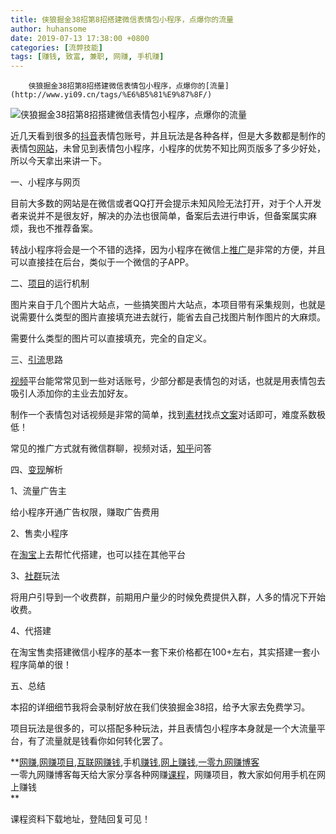 ```yaml
---
title: 侠狼掘金38招第8招搭建微信表情包小程序，点爆你的流量
author: huhansome
date: 2019-07-13 17:38:00 +0800
categories: [流弊技能]
tags: [赚钱, 致富, 兼职, 网赚, 手机赚]
---
```



        侠狼掘金38招第8招搭建微信表情包小程序，点爆你的[流量](http://www.yi09.cn/tags/%E6%B5%81%E9%87%8F/)

  

![侠狼掘金38招第8招搭建微信表情包小程序，点爆你的流量](http://www.yi09.cn/zb_users/upload/2021/08/20210825122336162986541665563.png)

  

近几天看到很多的[抖音](http://www.yi09.cn/tags/%E6%8A%96%E9%9F%B3/)表情包账号，并且玩法是各种各样，但是大多数都是制作的表情包[网站](http://www.yi09.cn/tags/%E7%BD%91%E7%AB%99/)，未曾见到表情包小程序，小程序的优势不知比网页版多了多少好处，所以今天拿出来讲一下。

  

一、小程序与网页

目前大多数的网站是在微信或者QQ打开会提示未知风险无法打开，对于个人开发者来说并不是很友好，解决的办法也很简单，备案后去进行申诉，但备案属实麻烦，我也不推荐备案。

  

转战小程序将会是一个不错的选择，因为小程序在微信上[推广](http://www.yi09.cn/tags/%E6%8E%A8%E5%B9%BF/)是非常的方便，并且可以直接挂在后台，类似于一个微信的子APP。

  

二、[项目](http://www.yi09.cn/tags/%E9%A1%B9%E7%9B%AE/)的运行机制

图片来自于几个图片大站点，一些搞笑图片大站点，本项目带有采集规则，也就是说需要什么类型的图片直接填充进去就行，能省去自己找图片制作图片的大麻烦。

  

需要什么类型的图片可以直接填充，完全的自定义。

  

三、[引流](http://www.yi09.cn/tags/%E5%BC%95%E6%B5%81/)思路

[视频](http://www.yi09.cn/tags/shipin/)平台能常常见到一些对话账号，少部分都是表情包的对话，也就是用表情包去吸引人添加你的主业去加好友。

  

制作一个表情包对话视频是非常的简单，找到[素材](http://www.yi09.cn/tags/%E7%B4%A0%E6%9D%90/)找点[文案](http://www.yi09.cn/tags/%E6%96%87%E6%A1%88/)对话即可，难度系数极低！

  

常见的推广方式就有微信群聊，视频对话，[知乎](http://www.yi09.cn/tags/%E7%9F%A5%E4%B9%8E/)问答

  

四、[变现](http://www.yi09.cn/tags/%E5%8F%98%E7%8E%B0/)解析

1、流量广告主

  

给小程序开通广告权限，赚取广告费用

  

2、售卖小程序

  

在[淘宝](http://www.yi09.cn/tags/%E6%B7%98%E5%AE%9D/)上去帮忙代搭建，也可以挂在其他平台

  

3、[社群](http://www.yi09.cn/tags/%E7%A4%BE%E7%BE%A4/)玩法

  

将用户引导到一个收费群，前期用户量少的时候免费提供入群，人多的情况下开始收费。

  

4、代搭建

  

在淘宝售卖搭建微信小程序的基本一套下来价格都在100+左右，其实搭建一套小程序简单的很！

  

五、总结

本招的详细细节我将会录制好放在我们侠狼掘金38招，给予大家去免费学习。

  

项目玩法是很多的，可以搭配多种玩法，并且表情包小程序本身就是一个大流量平台，有了流量就是钱看你如何转化罢了。

  

  

**[网赚](http://www.yi09.cn/tags/%E7%BD%91%E8%B5%9A/),[网赚项目](http://www.yi09.cn/tags/%E7%BD%91%E8%B5%9A%E9%A1%B9%E7%9B%AE/),[互联网赚钱](http://www.yi09.cn/tags/%E4%BA%92%E8%81%94%E7%BD%91%E8%B5%9A%E9%92%B1/),手机[赚钱](http://www.yi09.cn/tags/%E8%B5%9A%E9%92%B1/),[网上赚钱](http://www.yi09.cn/tags/%E7%BD%91%E4%B8%8A%E8%B5%9A%E9%92%B1/),[一零九网赚博客](http://www.yi09.cn/tags/%E4%B8%80%E9%9B%B6%E4%B9%9D%E7%BD%91%E8%B5%9A%E5%8D%9A%E5%AE%A2/)  
一零九网赚博客每天给大家分享各种网赚[课程](http://www.yi09.cn/tags/%E8%AF%BE%E7%A8%8B/)，网赚项目，教大家如何用手机在网上赚钱  
**  
  
  

课程资料下载地址，登陆回复可见！

